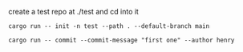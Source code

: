 create a test repo at ./test and cd into it

```
cargo run -- init -n test --path . --default-branch main
```

```
cargo run -- commit --commit-message "first one" --author henry
```
